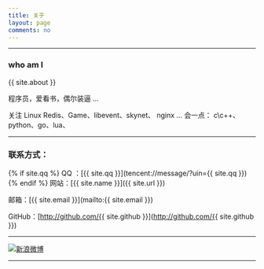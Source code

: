 ```yaml
---
title: 关于
layout: page
comments: no
---
```


---
### who am I 

{{ site.about }}

程序员，爱看书，偶尔装逼 ...

关注 Linux Redis、Game、libevent、skynet、 nginx ...
会一点： c\c++、python、go、lua、

----

### 联系方式：

{% if site.qq %}
QQ ：[{{ site.qq }}](tencent://message/?uin={{ site.qq }})
{% endif %}
网站：[{{ site.name }}]({{ site.url }})

邮箱：[{{ site.email }}](mailto:{{ site.email }})

GitHub：[http://github.com/{{ site.github }}](http://github.com/{{ site.github }})

----

[![新浪微博](http://service.t.sina.com.cn/widget/qmd/1770097211/11d27894/3.png)](http://weibo.com/p/1005051770097211/home?is_hot=1)

----
